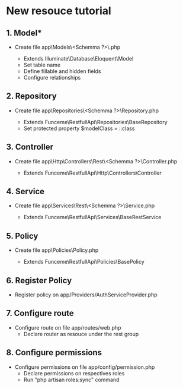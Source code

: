 
# New resouce tutorial

## 1. Model*

- Create file app\\Models\\<Schemma ?>\\<Resource>.php
    - Extends Illuminate\Database\Eloquent\Model
    - Set table name
    - Define fillable and hidden fields
    - Configure relationships

## 2. Repository

- Create file app\\Repositories\\<Schemma ?>\\<Resource>Repository.php
    - Extends Funceme\RestfullApi\Repositories\BaseRepository
    - Set protected property $modelClass = <Resource>::class

## 3. Controller

- Create file app\\Http\\Controllers\\Rest\\<Schemma ?>\\<Resource>Controller.php
    - Extends Funceme\RestfullApi\Http\Controllers\Controller
    
## 4. Service

- Create file app\\Services\\Rest\\<Schemma ?>\\<Resource>Service.php
    - Extends Funceme\RestfullApi\Services\BaseRestService

## 5. Policy

- Create file app\\Policies\\<Resource>Policy.php
    - Extends Funceme\RestfullApi\Policies\BasePolicy
    
## 6. Register Policy
    
- Register policy on app/Providers/AuthServiceProvider.php    
    
## 7. Configure route
    
- Configure route on file app/routes/web.php
    - Declare router as resouce under the rest group
    
## 8. Configure permissions

- Configure permissions on file app/config/permission.php
    - Declare permissions on respectives roles
    - Run "php artisan roles:sync" command

    
